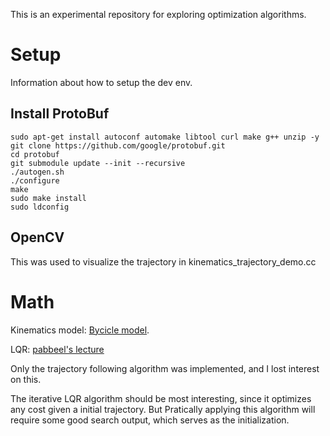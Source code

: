 This is an experimental repository for exploring optimization algorithms.

# Setup

Information about how to setup the dev env.

## Install ProtoBuf
```
sudo apt-get install autoconf automake libtool curl make g++ unzip -y
git clone https://github.com/google/protobuf.git
cd protobuf
git submodule update --init --recursive
./autogen.sh
./configure
make
sudo make install
sudo ldconfig
```

## OpenCV
This was used to visualize the trajectory in kinematics_trajectory_demo.cc

# Math
Kinematics model: [Bycicle model](https://borrelli.me.berkeley.edu/pdfpub/IV_KinematicMPC_jason.pdf).

LQR: [pabbeel's lecture](https://people.eecs.berkeley.edu/~pabbeel/cs287-fa12/slides/LQR.pdf)

Only the trajectory following algorithm was implemented, and I lost interest on this. 

The iterative LQR algorithm should be most interesting, since it optimizes any cost given a initial trajectory. 
But Pratically applying this algorithm will require some good search output, which serves as the initialization.